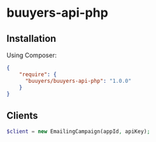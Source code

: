 # buuyers-api-php

## Installation

Using Composer:

```json
{
    "require": {
      "buuyers/buuyers-api-php": "1.0.0"
    }
}
```

## Clients

```php
$client = new EmailingCampaign(appId, apiKey);
```